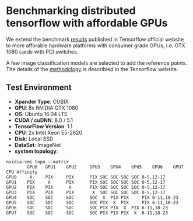 # Benchmarking distributed tensorflow with affordable GPUs
We extend the benchmark [results](https://www.tensorflow.org/performance/benchmarks) published in Tensorflow official website to more afforable hardware platforms with consumer grade GPUs, i.e. GTX 1080 cards with PCI switches.  

A few image classification models are selected to add the reference points. The details of the [methodology](https://www.tensorflow.org/performance/benchmarks#methodology) is describled in the Tensorflow website.

## Test Environment
* **Xpander Type**: CUBIX
* **GPU**: 8x NVIDIA GTX 1080
* **OS**: Ubuntu 16.04 LTS
* **CUDA / cuDNN**: 8.0 / 5.1
* **TensorFlow Version**: 1.1
* **CPU**: 2x Intel Xeon E5-2620
* **Disk**: Local SSD
* **DataSet**: ImageNet
* **system topology**:
```	
nvidia-smi topo --matrix
        GPU0   GPU1    GPU2     GPU3    GPU4    GPU5    GPU6    GPU7    CPU Affinity
GPU0	 X     PIX     PIX      PIX	SOC	SOC	SOC	SOC	0-5,12-17
GPU1	PIX     X      PIX      PIX	SOC	SOC	SOC	SOC	0-5,12-17
GPU2	PIX    PIX      X       PIX	SOC	SOC	SOC	SOC	0-5,12-17
GPU3	PIX    PIX     PIX       X 	SOC	SOC	SOC	SOC	0-5,12-17
GPU4	SOC    SOC     SOC      SOC	 X 	PIX	PIX     PIX	6-11,18-23
GPU5	SOC    SOC     SOC      SOC	PIX	 X 	PIX     PIX	6-11,18-23
GPU6	SOC    SOC     SOC      SOC	PIX	PIX	 X 	PIX	6-11,18-23
GPU7	SOC    SOC     SOC      SOC	PIX	PIX	PIX	 X 	6-11,18-23 
```

